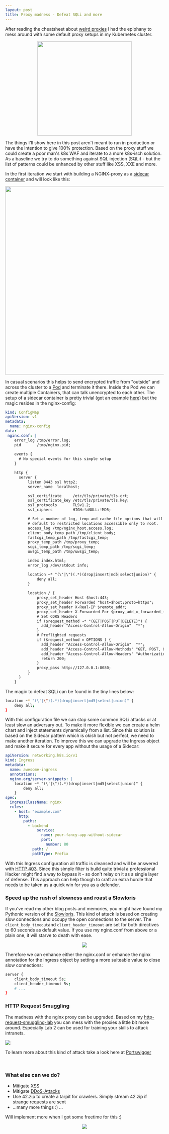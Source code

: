 ```yaml
---
layout: post
title: Proxy madness - Defeat SQLi and more
---
```


After reading the cheatsheet about [weird proxies](https://github.com/GrrrDog/weird_proxies) I had the epiphany to mess around with some default proxy setups in my Kubernetes cluster. 

<p align="center">
<img width=300 src="/images/seven_proxies.jpg">
</p>

The things I'll show here in this post aren't meant to run in production or have the intention to give 100% protection. Based on the proxy stuff we could create a poor man's k8s WAF and iterate to a more k8s-isch solution. As a baseline we try to do something against SQL injection (SQLi) - but the list of patterns could be enhanced by other stuff like XSS, XXE and more.

In the first iteration we start with building a NGINX-proxy as a [sidecar container](https://learnk8s.io/sidecar-containers-patterns) and will look like this:

<p align="center">
<img width="600" src="/images/encrypted_traffic.svg">
</p>


In casual scenarios this helps to send encrypted traffic from "outside" and across the cluster to a [Pod](https://kubernetes.io/docs/concepts/workloads/pods/) and terminate it there. Inside the Pod we can create multiple Containers, that can talk unencrypted to each other. The setup of a sidecar container is pretty trivial (got an example [here](https://github.com/BenjiTrapp/CTFd-helm-chart/blob/main/templates/deployment-ctfd.yaml#L26)) but the magic resides in the nginx-config:

```yaml
kind: ConfigMap
apiVersion: v1
metadata:
  name: nginx-config
data:
 nginx.conf: |
    error_log /tmp/error.log;
    pid       /tmp/nginx.pid;
    
    events {
      # No special events for this simple setup
    }

    http {
      server {
          listen 8443 ssl http2;
          server_name  localhost;

          ssl_certificate     /etc/tls/private/tls.crt;
          ssl_certificate_key /etc/tls/private/tls.key;
          ssl_protocols       TLSv1.2;
          ssl_ciphers         HIGH:!aNULL:!MD5;

          # Set a number of log, temp and cache file options that will otherwise
          # default to restricted locations accessible only to root.
          access_log /tmp/nginx_host.access.log;
          client_body_temp_path /tmp/client_body;
          fastcgi_temp_path /tmp/fastcgi_temp;
          proxy_temp_path /tmp/proxy_temp;
          scgi_temp_path /tmp/scgi_temp;
          uwsgi_temp_path /tmp/uwsgi_temp;

          index index.html;
          error_log /dev/stdout info;

          location ~* "(\'|\")(.*)(drop|insert|md5|select|union)" {
              deny all;
          }
          
          location / {
              proxy_set_header Host $host:443;
              proxy_set_header Forwarded "host=$host;proto=https";
              proxy_set_header X-Real-IP $remote_addr;
              proxy_set_header X-Forwarded-For $proxy_add_x_forwarded_for;
              # Set CORS Headers
              if ($request_method ~* "(GET|POST|PUT|DELETE)") {
                add_header "Access-Control-Allow-Origin"  "*";
              }
              # Preflighted requests
              if ($request_method = OPTIONS ) {
                add_header "Access-Control-Allow-Origin"  "*";
                add_header "Access-Control-Allow-Methods" "GET, POST, OPTIONS, HEAD";
                add_header "Access-Control-Allow-Headers" "Authorization, Origin, X-Requested-With, Content-Type, Accept";
                return 200;
              }
              proxy_pass http://127.0.0.1:8080;
          }
      }
    }
```

The magic to defeat SQLi can be found in the tiny lines below:

```bash
location ~* "(\'|\")(.*)(drop|insert|md5|select|union)" {
    deny all;
}
```

With this configuration file we can stop some common SQLi attacks or at least slow an adversary out. To make it more flexible we can create a helm chart and inject statements dynamically from a list. Since this solution is based on the Sidecar pattern which is okish but not perfect, we need to make another iteration. To improve this we can upgrade the Ingress object and make it secure for every app without the usage of a Sidecar:

```yaml
apiVersion: networking.k8s.io/v1
kind: Ingress
metadata:
  name: awesome-ingress
  annotations:
  nginx.org/server-snippets: |
    location ~* "(\'|\")(.*)(drop|insert|md5|select|union)" {
        deny all;
    }
spec:
  ingressClassName: nginx
  rules:
    - host: "example.com"
      http:
        paths:
          - backend
              service:
                name: your-fancy-app-without-sidecar
                port:
                  number: 80
            path: /
            pathType: Prefix
```

With this Ingress configuration all traffic is cleansed and will be answered with [HTTP 403](https://http.cat/403). Since this simple filter is build quite trivial a professional Hacker might find a way to bypass it - so don't relay on it as a single layer of defense. This approach can help though to craft an extra hurdle that needs to be taken as a quick win for you as a defender. 

### Speed up the rush of slowness and roast a Slowloris
If you've read my other blog posts and memories, you might have found my Pythonic version of the [Slowloris](https://benjitrapp.github.io/memories/2022-01-24-slowloris/). This kind of attack is based on creating slow connections and occupy the open connections to the server. The `client_body_timeout`and `client_header_timeout` are set for both directives to 60 seconds as default value. If you use my nginx.conf from above or a plain one, it will starve to death with ease.

<p align="center">
<img src="/images/slowloris.png">
</p>

Therefore we can enhance either the nginx.conf or enhance the nginx annotation for the Ingress object by setting a more suiteable value to close slow connections:

```bash
server {
    client_body_timeout 5s;
    client_header_timeout 5s;
    # ...
}
```

### HTTP Request Smuggling

The madness with the nginx proxy can be upgraded. Based on my [http-request-smuggling-lab](https://github.com/BenjiTrapp/http-request-smuggling-lab) you can mess with the proxies a little bit more around. Especially Lab 2 can be used for training your skills to attack intranets. 

![](https://portswigger.net/web-security/images/http-request-smuggling.svg)

To learn more about this kind of attack take a look here at [Portswigger](https://portswigger.net/web-security/request-smuggling) 

<br>

### What else can we do?

* Mitigate [XSS](https://cheatsheetseries.owasp.org/cheatsheets/Cross_Site_Scripting_Prevention_Cheat_Sheet.html)
* Mitigate [DDoS-Attacks](https://www.nginx.com/blog/mitigating-ddos-attacks-with-nginx-and-nginx-plus/)
* Use 42.zip to create a tarpit for crawlers. Simply stream 42.zip if strange requests are sent
* ...many more things :) ...

Will implement more when I got some freetime for this :)

<p align="center">
<img src="/images/c3po-madness.gif">
</p>
